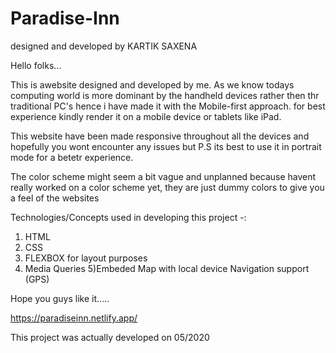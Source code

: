 # Paradise-Inn
designed and developed by KARTIK SAXENA


Hello folks...

This is awebsite designed and developed by me. As we know todays computing world is more dominant by the handheld devices rather then thr traditional PC's hence i have made it with the Mobile-first approach. for best experience kindly render it on a mobile device or tablets like iPad.

This website have been made responsive throughout all the devices and hopefully you wont encounter any issues but P.S its best to use it in portrait mode for a betetr experience.

The color scheme might seem a bit vague and unplanned because havent really worked on a color scheme yet, they are just dummy colors to give you a feel of the websites

Technologies/Concepts used in developing this project -:

1) HTML
2) CSS
3) FLEXBOX for layout purposes
4) Media Queries
5)Embeded Map with local device Navigation support (GPS)

Hope you guys like it.....

https://paradiseinn.netlify.app/


This project was actually developed on 05/2020


